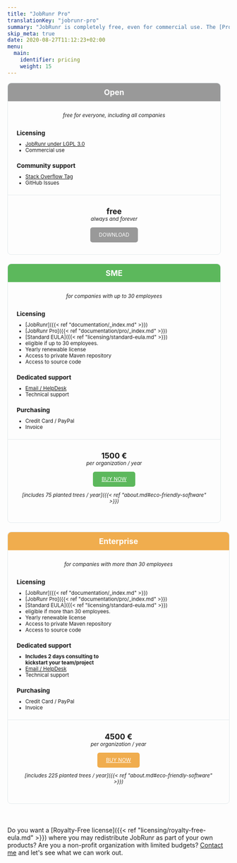 ```yaml
---
title: "JobRunr Pro"
translationKey: "jobrunr-pro"
summary: "JobRunr is completely free, even for commercial use. The [Pro edition](/en/documentation/pro/) allows you to use additional options while ensuring the project will stay here for years to come. I provide 30 day unconditional money back guarantee."
skip_meta: true
date: 2020-08-27T11:12:23+02:00
menu: 
  main: 
    identifier: pricing
    weight: 15
---
```

<style>
    div.plan-container {
        display: flex;
        justify-content: space-between;
        flex-wrap: wrap;
        font-size: smaller;
        align-items: baseline;
        width: 100%;
    }
    div.plan {
        border: 1px solid #e4eaed;
        border-radius: 8px;
        margin: 0 20px 20px 0;
        flex: 32%;
    }

    /* On screens that are 992px wide or less, go from four columns to two columns */
    @media screen and (max-width: 992px) {
        div.plan {
            flex: 100%;
        }
    }

    div.plan-container > div.plan:first-child {
        margin-left: 0;
    }

    div.plan-container > div.plan:last-child {
        margin-right: 0;
    }

    div.plan > * {
        margin: 10px 0 20px 20px
    }

    div.plan div.no-margin p {
        margin: 0;
    }

    div.plan h3 {
        margin-bottom: 0;
    }

    div.plan h2 {
        text-align: center;
        color: white;
        margin: 0;
        padding: 10px 0;
        border-top-left-radius: 8px;
        border-top-right-radius: 8px;
    }

    div.plan hr {
        margin: 20px 0;
    }

    div.plan div {
        margin: 10px 0 0;
        padding: 15px;
    }
    
    div.plan div.buy {
        border-top: 1px solid #e4eaed;
    }

    div.plan p em, div.plan p strong, div.plan p a {
        display: block;
        text-align: center;
        margin: 0 auto;
    }
    div.plan div.eco-friendly {
        margin-top: 0;
        padding-top: 0;
    }

    div.plan div.eco-friendly p a {
        display: initial;
    }

    div.plan ul li {
        margin: 0;
    }

    div.plan p strong {
        font-size: 1.5em;
    }

    div.plan a.button {
        color: white;
        box-shadow: none;
        width: fit-content;
        padding: 10px 20px;
        border-radius: 5px;
    }

    div.plan a.button:hover {
        color: white;
        cursor: pointer;
    }

    div.plan-open h2, div.plan-open a.button {
        background-color: #999;
    }
    div.plan-business h2, div.plan-business a.button {
        background-color: #5cb85c;
    }
    div.plan-enterprise h2, div.plan-enterprise a.button {
        background-color: #f0ad4e;
    }

</style>

<div class="plan-container">
<div class="plan plan-open">

## Open
<div class="no-margin">

_free for everyone, including all companies_
</div>

### Licensing
- [JobRunr under LGPL 3.0](https://www.gnu.org/licenses/lgpl-3.0.html)
- Commercial use

### Community support
- [Stack Overflow Tag](https://stackoverflow.com/questions/ask?tags=java%20jobrunr)
- GitHub Issues

<div class="buy">

__free__
_always and forever_

<a class="button">DOWNLOAD</a>
</div>
</div>

<div class="plan plan-business">

## SME
<div class="no-margin">

_for companies with up to 30 employees_
</div>

### Licensing
- [JobRunr]({{< ref "documentation/_index.md" >}})
- [JobRunr Pro]({{< ref "documentation/pro/_index.md" >}})
- [Standard EULA]({{< ref "licensing/standard-eula.md" >}})
- eligible if up to 30 employees.
- Yearly renewable license
- Access to private Maven repository
- Access to source code

### Dedicated support
- [Email / HelpDesk](mailto:hello@jobrunr.io)
- Technical support

### Purchasing
- Credit Card / PayPal 
- Invoice

<div class="buy">

__1500 €__
_per organization / year_

<a class="button" href="mailto:hello@jobrunr.io?subject=JobRunr%20Pro%20SME%20License&body=Hi%2C%0D%0A%0D%0Awe're%20interested%20in%20a%20JobRunr%20Pro%20SME%20License.%0D%0A%0D%0AOur%20company%20is%3A%20%3Cplease%20enter%20your%20company%20name%20here%3E%0D%0AOur%20VAT%20number%20is%3A%20%3Cplease%20enter%20your%20VAT%20number%20here%3E%0D%0AOur%20address%20is%3A%20%3Cplease%20enter%20your%20address%20here%3E%0D%0A%0D%0ARegards!" target="_blank">BUY NOW</a>

<div class="eco-friendly">

_[includes 75 planted trees / year]({{< ref "about.md#eco-friendly-software" >}})_
</div>
</div>
</div>

<div class="plan plan-enterprise">

## Enterprise
<div class="no-margin">

_for companies with more than 30 employees_
</div>

### Licensing
- [JobRunr]({{< ref "documentation/_index.md" >}})
- [JobRunr Pro]({{< ref "documentation/pro/_index.md" >}})
- [Standard EULA]({{< ref "licensing/standard-eula.md" >}})
- eligible if more than 30 employees.
- Yearly renewable license
- Access to private Maven repository
- Access to source code

### Dedicated support
- **Includes 2 days consulting to <br>kickstart your team/project**
- [Email / HelpDesk](mailto:hello@jobrunr.io)
- Technical support

### Purchasing
- Credit Card / PayPal 
- Invoice

<div class="buy">

__4500 €__
_per organization / year_

<a class="button" href="mailto:hello@jobrunr.io?subject=JobRunr%20Enterprise%20Pro%20License&body=Hi%2C%0D%0A%0D%0Awe're%20interested%20in%20a%20JobRunr%20Pro%20Enterprise%20License.%0D%0A%0D%0AOur%20company%20is%3A%20%3Cplease%20enter%20your%20company%20name%20here%3E%0D%0AOur%20VAT%20number%20is%3A%20%3Cplease%20enter%20your%20VAT%20number%20here%3E%0D%0AOur%20address%20is%3A%20%3Cplease%20enter%20your%20address%20here%3E%0D%0A%0D%0ARegards!" target="_blank">BUY NOW</a>

<div class="eco-friendly">

_[includes 225 planted trees / year]({{< ref "about.md#eco-friendly-software" >}})_
</div>
</div>
</div>
</div>

<br>

Do you want a [Royalty-Free license]({{< ref "licensing/royalty-free-eula.md" >}}) where you may redistribute JobRunr as part of your own products? Are you a non-profit organization with limited budgets? [Contact me](mailto:hello@jobrunr.io) and let's see what we can work out.